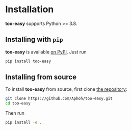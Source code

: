 Installation
============

**too-easy** supports Python >= 3.8.

## Installing with `pip`

**too-easy** is available [on PyPI](https://pypi.org/project/too-easy/). Just run

```bash
pip install too-easy
```

## Installing from source

To install **too-easy** from source, first clone [the repository](https://github.com/Aphoh/too-easy):

```bash
git clone https://github.com/Aphoh/too-easy.git
cd too-easy
```

Then run

```bash
pip install -e .
```
